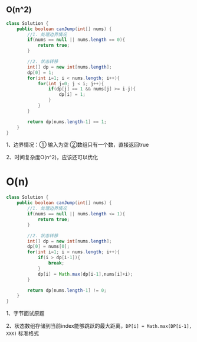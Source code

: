 ## O(n^2)

```java
class Solution {
    public boolean canJump(int[] nums) {
        //1. 处理边界情况
        if(nums == null || nums.length == 0){
            return true;
        }

        //2. 状态转移
        int[] dp = new int[nums.length];
        dp[0] = 1;
        for(int i=1; i < nums.length; i++){
            for(int j=0; j < i; j++){
                if(dp[j] == 1 && nums[j] >= i-j){
                    dp[i] = 1;
                }
            }
        }

        return dp[nums.length-1] == 1;
    }
}
```

1、边界情况：① 输入为空 ②数组只有一个数，直接返回true

2、时间复杂度O(n^2)，应该还可以优化





# O(n)



```java
class Solution {
    public boolean canJump(int[] nums) {
        //1. 处理边界情况
        if(nums == null || nums.length <= 1){
            return true;
        }

        //2. 状态转移
        int[] dp = new int[nums.length];
        dp[0] = nums[0];
        for(int i=1; i < nums.length; i++){
            if(i > dp[i-1]){
                break;
            }
            dp[i] = Math.max(dp[i-1],nums[i]+i);
        }

        return dp[nums.length-1] != 0;
    }
}
```



1、字节面试原题

2、状态数组存储到当前index能够跳跃的最大距离，`DP[i] = Math.max(DP[i-1], XXX)` 标准格式







































